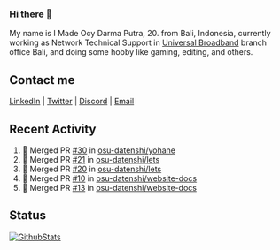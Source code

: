 ### Hi there 👋

My name is I Made Ocy Darma Putra, 20. from Bali, Indonesia, currently working as Network Technical Support in [Universal Broadband](https://universal.net.id) branch office Bali, and doing some hobby like gaming, editing, and others.

## Contact me

[LinkedIn](https://linkedin.com/in/troke) | [Twitter](https://twitter.com/darma_ochi) | [Discord](https://link.troke.id/discord) | <a href="mailto:ochi@troke.id">Email</a> 

## Recent Activity

<!--START_SECTION:activity-->
1. 🎉 Merged PR [#30](https://github.com/osu-datenshi/yohane/pull/30) in [osu-datenshi/yohane](https://github.com/osu-datenshi/yohane)
2. 🎉 Merged PR [#21](https://github.com/osu-datenshi/lets/pull/21) in [osu-datenshi/lets](https://github.com/osu-datenshi/lets)
3. 🎉 Merged PR [#20](https://github.com/osu-datenshi/lets/pull/20) in [osu-datenshi/lets](https://github.com/osu-datenshi/lets)
4. 🎉 Merged PR [#10](https://github.com/osu-datenshi/website-docs/pull/10) in [osu-datenshi/website-docs](https://github.com/osu-datenshi/website-docs)
5. 🎉 Merged PR [#13](https://github.com/osu-datenshi/website-docs/pull/13) in [osu-datenshi/website-docs](https://github.com/osu-datenshi/website-docs)
<!--END_SECTION:activity-->

## Status

[![GithubStats](https://github-readme-stats.vercel.app/api?username=troke12&show_icons=true)](https://github.com/troke12)
